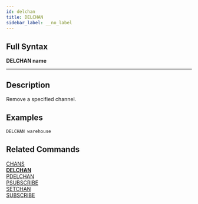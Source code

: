 ```yaml
---
id: delchan
title: DELCHAN
sidebar_label: __no_label
---
```


## Full Syntax

**DELCHAN name**

---

## Description

Remove a specified channel. 

## Examples

```tile38-cli
DELCHAN warehouse
```

## Related Commands

[CHANS](../commands/chans.md)<br>
**[DELCHAN](../commands/delchan.md)**<br>
[PDELCHAN](../commands/pdelchan.md)<br>
[PSUBSCRIBE](../commands/psubscribe.md)<br>
[SETCHAN](../commands/setchan.md)<br>
[SUBSCRIBE](../commands/subscribe.md)<br>